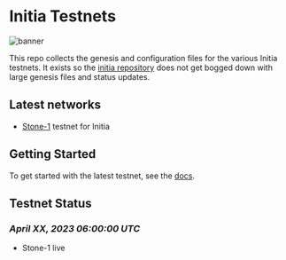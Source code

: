 # Initia Testnets
![banner](./initia-networks.png)

This repo collects the genesis and configuration files for the various Initia testnets. 
It exists so the [initia repository](https://github.com/initia-labs/initia) does not get bogged down with large genesis files and status updates.

## Latest networks

* [Stone-1](./stone-1) testnet for Initia

## Getting Started

To get started with the latest testnet, see the
[docs]().

## Testnet Status

### *April XX, 2023 06:00:00 UTC*
- Stone-1 live

